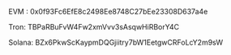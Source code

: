 
EVM : 0x0f93Fc6EfE8c2498Ee8748C27bEe23308D637a4e


Tron: TBPaRBuFvW4Fw2xmVvv3sAsqwHiRBorY4C


Solana: BZx6PkwScKaypmDQGjiitry7bW1EetgwCRFoLcY2m9sW
